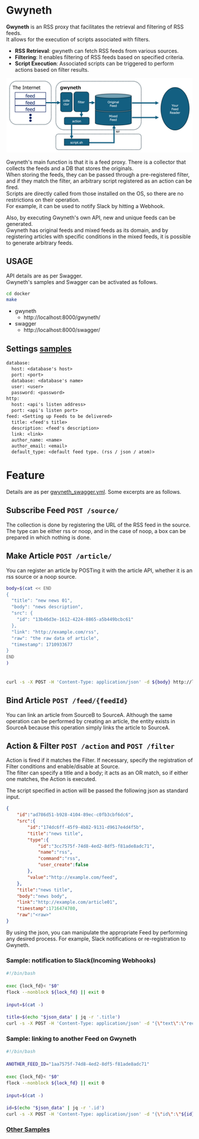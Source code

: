 Gwyneth
===

**Gwyneth** is an RSS proxy that facilitates the retrieval and filtering of RSS feeds.  
It allows for the execution of scripts associated with filters.  

* **RSS Retrieval**: gwyneth can fetch RSS feeds from various sources.
* **Filtering**: It enables filtering of RSS feeds based on specified criteria.
* **Script Execution**: Associated scripts can be triggered to perform actions based on filter results.

![overview](./imgs/overview.png)  

Gwyneth's main function is that it is a feed proxy. There is a collector that collects the feeds and a DB that stores the originals.  
When storing the feeds, they can be passed through a pre-registered filter, and if they match the filter, an arbitrary script registered as an action can be fired.  
Scripts are directly called from those installed on the OS, so there are no restrictions on their operation.  
For example, it can be used to notify Slack by hitting a Webhook.  

Also, by executing Gwyneth's own API, new and unique feeds can be generated.  
Gwyneth has original feeds and mixed feeds as its domain, and by registering articles with specific conditions in the mixed feeds, it is possible to generate arbitrary feeds.  

## USAGE

API details are as per Swagger.  
Gwyneth's samples and Swagger can be activated as follows.  

```bash
cd docker
make
```

* gwyneth
	* http://localhost:8000/gwyneth/
* swagger
	* http://localhost:8000/swagger/


## Settings [samples](../samples/gwyneth.yaml)
```
database:
  host: <database's host>
  port: <port>
  database: <database's name>
  user: <user>
  password: <password>
http:
  host: <api's listen address>
  port: <api's listen port>
feed: <Setting up Feeds to be delivered>
  title: <feed's title>
  description: <feed's description>
  link: <link>
  author_name: <name>
  author_email: <email>
  default_type: <default feed type. (rss / json / atom)>
```

# Feature

Details are as per [gwyneth_swagger.yml](../docker/etc/gwyneth_swagger.yml).
Some excerpts are as follows.

## Subscribe Feed `POST /source/`
The collection is done by registering the URL of the RSS feed in the source.  
The type can be either rss or noop, and in the case of noop, a box can be prepared in which nothing is done.  

## Make Article `POST /article/`
You can register an article by POSTing it with the article API, whether it is an rss source or a noop source.  

```bash
body=$(cat << END
{
  "title": "new news 01",
  "body": "news description",
  "src": {
    "id": "13b46d3e-1612-4224-8865-a5b449bcbc61"
  },
  "link": "http://example.com/rss",
  "raw": "the raw data of article",
  "timestamp": 1710933677
}
END
)


curl -s -X POST -H 'Content-Type: application/json' -d ${body} http://localhost/gwyneth/api/article
```

## Bind Article `POST /feed/{feedId}`
You can link an article from SourceB to SourceA. 
Although the same operation can be performed by creating an article, the entity exists in SourceA because this operation simply links the article to SourceA.  

## Action & Filter `POST /action` and `POST /filter`
Action is fired if it matches the Filter. If necessary, specify the registration of Filter conditions and enable/disable at Source.  
The filter can specify a title and a body; it acts as an OR match, so if either one matches, the Action is executed.  

The script specified in action will be passed the following json as standard input.  

```json
{
    "id":"ad786d51-b928-4104-89ec-c0fb3cbf6dc6",
    "src":{
        "id":"174dc6ff-45f9-4b82-9131-d9617e4d4f5b",
        "title":"news title",
        "type":{
            "id":"3cc7575f-74d8-4ed2-8df5-f81ade8adc71",
            "name":"rss",
            "command":"rss",
            "user_create":false
        },
        "value":"http://example.com/feed",
    },
    "title":"news title",
    "body":"news body",
    "link":"http://example.com/article01",
    "timestamp":1716474780,
    "raw":"<raw>"
}
```

By using the json, you can manipulate the appropriate Feed by performing any desired process. For example, Slack notifications or re-registration to Gwyneth.  

### Sample: notification to Slack(Incoming Webhooks)

```bash
#!/bin/bash

exec {lock_fd}< "$0"
flock --nonblock ${lock_fd} || exit 0

input=$(cat -)

title=$(echo "$json_data" | jq -r '.title')
curl -s -X POST -H 'Content-Type: application/json' -d "{\"text\":\"recived new article: ${title}\"}" <YOUR-WEBHOOK-URL>
```

### Sample: linking to another Feed on Gwyneth

```bash
#!/bin/bash

ANOTHER_FEED_ID="1aa7575f-74d8-4ed2-8df5-f81ade8adc71"

exec {lock_fd}< "$0"
flock --nonblock ${lock_fd} || exit 0

input=$(cat -)

id=$(echo "$json_data" | jq -r '.id')
curl -s -X POST -H 'Content-Type: application/json' -d "{\"id\":\"${id}\"}" http://localhost/gwyneth/api/feed/${ANOTHER_FEED_ID}
```

### [Other Samples](./samples/scripts)
